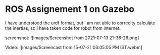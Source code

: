 # ROS Assignement 1 on Gazebo 
I have understood the urdf format, but I am not able to correclty calculate the inertias, so I have taken code for robot from internet.

screenshot: 
![images/Screenshot from 2021-07-13 21-36-26.png]

Video:
![images/Screencast from 15-07-21 06:05:05 PM IST.webm]
